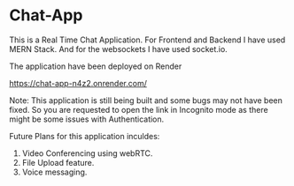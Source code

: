 # Chat-App
This is a Real Time Chat Application.
For Frontend and Backend I have used MERN Stack.
And for the websockets I have used socket.io.

The application have been deployed on Render

https://chat-app-n4z2.onrender.com/

Note:
This application is still being built and some bugs may not have been fixed.
So you are requested to open the link in Incognito mode as there might be some issues with Authentication.

Future Plans for this application inculdes:
1) Video Conferencing using webRTC.
2) File Upload feature.
3) Voice messaging.
